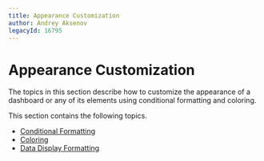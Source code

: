 ```yaml
---
title: Appearance Customization
author: Andrey Aksenov
legacyId: 16795
---
```

# Appearance Customization
The topics in this section describe how to customize the appearance of a dashboard or any of its elements using conditional formatting and coloring.

This section contains the following topics.
* [Conditional Formatting](appearance-customization/conditional-formatting.md)
* [Coloring](appearance-customization/coloring.md)
* [Data Display Formatting](appearance-customization/data-display-formatting.md)